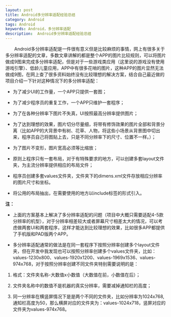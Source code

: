 ```yaml
---
layout: post
title: Android多分辨率适配经验总结
category: Android
tags: Android
keywords: Android，多分辨率适配
description:  Android多分辨率适配经验总结
---
```


&emsp;&emsp;Android多分辨率适配是一件很有意义但是比较麻烦的事情，网上有很多关于多分辨率适配的文章，多数文章讲解的都是整个APP的图片比较规则，可以将图片做成9图来完成多分辨率适配，但是对于一些游戏类应用（这里说的游戏没有使用游戏引擎）、低龄儿童应用，APP中有很多花哨的图片，这种APP的图片显然无法做成9图，在网上查了很多资料始终没有比较理想的解决方案，结合自己最近做的项目介绍一下针对这种情况下的多分辨率适配：

- 为了减少UI的工作量，一个APP只提供一套图；

- 为了减少程序员的重复工作，一个APP只维护一套程序；

- 为了在各种分辨率下图片不失真，UI按照最高分辨率提供图片；

- 为了达到理想的效果，图片切分尽量细，将带有修饰效果的图片全部和背景分离（比如APP的大背景中有树、花草、人物，将这些小场景从背景图中切出来，程序员自己将图贴上去，只是不同分辨率下的尺寸、位置不一样。）；

- 为了图片不变形，图片宽高必须等比缩放；

- 原则上程序只有一套布局，对于有特殊要求的地方，可以创建多套layout文件夹，为主流分辨率提供相应的布局文件；

- 程序员创建多套values文件夹，文件夹下的dimens.xml文件存放相应分辨率的图片尺寸和坐标。

- 将公用的布局抽出，在需要使用的地方以include标签的形式引入。

**注：**

- 上面的方案基本上解决了多分辨率适配的问题（项目中大概只需要适配4-5款分辨率的机型），对于分辨率相差较大或者屏幕尺寸相差太大的情况，可以考虑做两套UI和两套程序，这样才能达到比较理想的效果，比如很多APP都提供了手机版和PAD版两个APP。

- 多分辨率适配通常的做法是在同一套程序下按照分辨率创建多个layout文件夹，但在开发中我发现也可以按照分辨率创建多个values文件夹，比如：values-1230x800、values-1920x1200、values-1969x1536、values-974x768，对于按照分辨率创建不同文件夹特别需要说明的是：

1. 格式：文件夹名称-大数值x小数值（大数值在前，小数值在后）；

2. 文件夹名称中的数值不是机器的真实分辨率，需要减掉通知栏的高度；

3. 同一分辨率在横竖屏情况下是是两个不同的文件夹，比如分辨率为1024x768,通知栏高度为50，那么横屏对应的文件夹为：values-1024x718，竖屏对应的文件夹为values-974x768。










